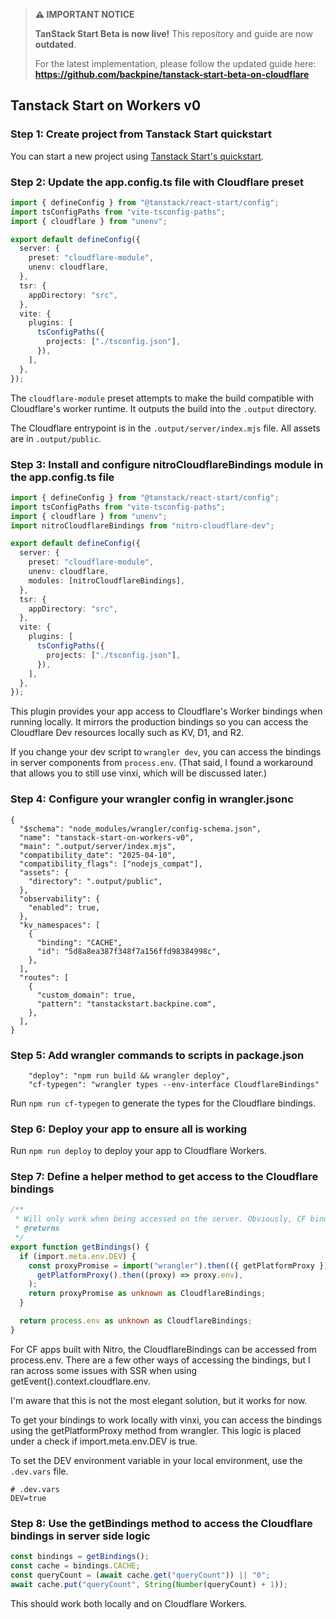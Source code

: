 > **⚠️ IMPORTANT NOTICE**
>
> **TanStack Start Beta is now live!** This repository and guide are now **outdated**.
>
> For the latest implementation, please follow the updated guide here:
> **https://github.com/backpine/tanstack-start-beta-on-cloudflare**
## Tanstack Start on Workers v0

### Step 1: Create project from Tanstack Start quickstart
You can start a new project using [Tanstack Start's quickstart](https://tanstack.com/start/latest/docs/framework/react/quick-start).

### Step 2: Update the app.config.ts file with Cloudflare preset

```ts
import { defineConfig } from "@tanstack/react-start/config";
import tsConfigPaths from "vite-tsconfig-paths";
import { cloudflare } from "unenv";

export default defineConfig({
  server: {
    preset: "cloudflare-module",
    unenv: cloudflare,
  },
  tsr: {
    appDirectory: "src",
  },
  vite: {
    plugins: [
      tsConfigPaths({
        projects: ["./tsconfig.json"],
      }),
    ],
  },
});
```
The `cloudflare-module` preset attempts to make the build compatible with Cloudflare's worker runtime. It outputs the build into the `.output` directory.

The Cloudflare entrypoint is in the `.output/server/index.mjs` file. All assets are in `.output/public`.


### Step 3: Install and configure nitroCloudflareBindings module in the app.config.ts file

```ts
import { defineConfig } from "@tanstack/react-start/config";
import tsConfigPaths from "vite-tsconfig-paths";
import { cloudflare } from "unenv";
import nitroCloudflareBindings from "nitro-cloudflare-dev";

export default defineConfig({
  server: {
    preset: "cloudflare-module",
    unenv: cloudflare,
    modules: [nitroCloudflareBindings],
  },
  tsr: {
    appDirectory: "src",
  },
  vite: {
    plugins: [
      tsConfigPaths({
        projects: ["./tsconfig.json"],
      }),
    ],
  },
});
```
This plugin provides your app access to Cloudflare's Worker bindings when running locally. It mirrors the production bindings so you can access the Cloudflare Dev resources locally such as KV, D1, and R2.

If you change your dev script to `wrangler dev`, you can access the bindings in server components from `process.env`. (That said, I found a workaround that allows you to still use vinxi, which will be discussed later.)

### Step 4: Configure your wrangler config in wrangler.jsonc
```
{
  "$schema": "node_modules/wrangler/config-schema.json",
  "name": "tanstack-start-on-workers-v0",
  "main": ".output/server/index.mjs",
  "compatibility_date": "2025-04-10",
  "compatibility_flags": ["nodejs_compat"],
  "assets": {
    "directory": ".output/public",
  },
  "observability": {
    "enabled": true,
  },
  "kv_namespaces": [
    {
      "binding": "CACHE",
      "id": "5d8a8ea387f348f7a156ffd98384998c",
    },
  ],
  "routes": [
    {
      "custom_domain": true,
      "pattern": "tanstackstart.backpine.com",
    },
  ],
}
```

### Step 5: Add wrangler commands to scripts in package.json
```
    "deploy": "npm run build && wrangler deploy",
    "cf-typegen": "wrangler types --env-interface CloudflareBindings"
```
Run `npm run cf-typegen` to generate the types for the Cloudflare bindings.

### Step 6: Deploy your app to ensure all is working
Run `npm run deploy` to deploy your app to Cloudflare Workers.


### Step 7: Define a helper method to get access to the Cloudflare bindings
```ts
/**
 * Will only work when being accessed on the server. Obviously, CF bindings are not available in the browser.
 * @returns
 */
export function getBindings() {
  if (import.meta.env.DEV) {
    const proxyPromise = import("wrangler").then(({ getPlatformProxy }) =>
      getPlatformProxy().then((proxy) => proxy.env),
    );
    return proxyPromise as unknown as CloudflareBindings;
  }

  return process.env as unknown as CloudflareBindings;
}
```

For CF apps built with Nitro, the CloudflareBindings can be accessed from process.env. There are a few other ways of accessing the bindings, but I ran across some issues with SSR when using getEvent().context.cloudflare.env.

I'm aware that this is not the most elegant solution, but it works for now.

To get your bindings to work locally with vinxi, you can access the bindings using the getPlatformProxy method from wrangler. This logic is placed under a check if import.meta.env.DEV is true.

To set the DEV environment variable in your local environment, use the `.dev.vars` file.

```
# .dev.vars
DEV=true
```

### Step 8: Use the getBindings method to access the Cloudflare bindings in server side logic
```ts
const bindings = getBindings();
const cache = bindings.CACHE;
const queryCount = (await cache.get("queryCount")) || "0";
await cache.put("queryCount", String(Number(queryCount) + 1));
```

This should work both locally and on Cloudflare Workers.
